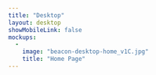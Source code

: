 ```yaml
---
title: "Desktop"
layout: desktop
showMobileLink: false
mockups:
  -
    image: "beacon-desktop-home_v1C.jpg"
    title: "Home Page"
---
```

